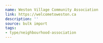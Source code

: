 ```yaml
---
name: Weston Village Community Association
link: https://welcometoweston.ca
description: ''
source: bulk import
tags:
- type/neighbourhood-association
---
```


<!-- Community added via bulk import -->
